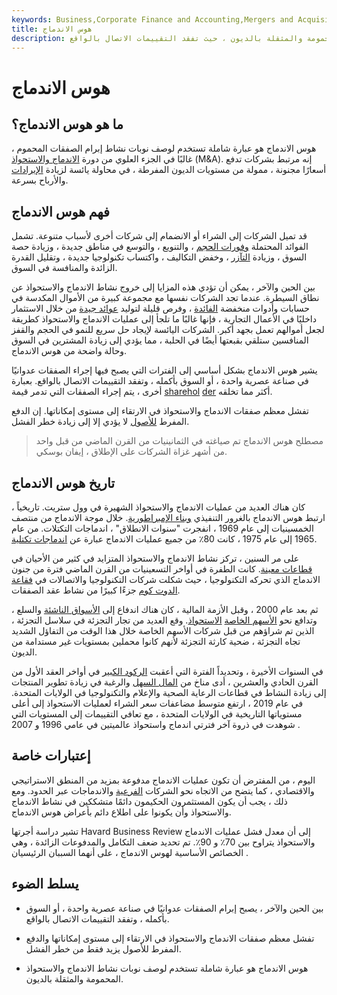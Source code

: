 ```yaml
---
keywords: Business,Corporate Finance and Accounting,Mergers and Acquisitions,M&amp;amp;A
title: هوس الاندماج
description: هوس الاندماج هو عبارة شاملة تُستخدم لوصف نوبات نشاط الاندماج والشراء المحمومة والمثقلة بالديون ، حيث تفقد التقييمات الاتصال بالواقع.
---
```


# هوس الاندماج
## ما هو هوس الاندماج؟

هوس الاندماج هو عبارة شاملة تستخدم لوصف نوبات نشاط إبرام الصفقات المحموم ، غالبًا في الجزء العلوي من دورة [الاندماج والاستحواذ](/mergersandacquisitions) (M&A). إنه مرتبط بشركات تدفع أسعارًا مجنونة ، ممولة من مستويات الديون المفرطة ، في محاولة يائسة لزيادة [الإيرادات](/revenue) والأرباح بسرعة.

## فهم هوس الاندماج

قد تميل الشركات إلى الشراء أو الانضمام إلى شركات أخرى لأسباب متنوعة. تشمل الفوائد المحتملة [وفورات الحجم](/economiesofscale) ، والتنويع ، والتوسع في مناطق جديدة ، وزيادة حصة السوق ، وزيادة [التآزر](/synergy) ، وخفض التكاليف ، واكتساب تكنولوجيا جديدة ، وتقليل القدرة الزائدة والمنافسة في السوق.

بين الحين والآخر ، يمكن أن تؤدي هذه المزايا إلى خروج نشاط الاندماج والاستحواذ عن نطاق السيطرة. عندما تجد الشركات نفسها مع مجموعة كبيرة من الأموال المكدسة في حسابات وأدوات منخفضة [الفائدة](/interest) ، وفرص قليلة لتوليد [عوائد جيدة](/return) من خلال الاستثمار داخليًا في الأعمال التجارية ، فإنها غالبًا ما تلجأ إلى عمليات الاندماج والاستحواذ كطريقة لجعل أموالهم تعمل بجهد أكبر. الشركات اليائسة لإيجاد حل سريع للنمو في الحجم والقفز المنافسين ستلقي بقبعتها أيضًا في الحلبة ، مما يؤدي إلى زيادة المشترين في السوق وحالة واضحة من هوس الاندماج.

يشير هوس الاندماج بشكل أساسي إلى الفترات التي يصبح فيها إجراء الصفقات عدوانيًا في صناعة عصرية واحدة ، أو السوق بأكمله ، وتفقد التقييمات الاتصال بالواقع. بعبارة أخرى ، يتم إجراء الصفقات التي تدمر قيمة [sharehol](/shareholder-value) [der](/shareholder-value) أكثر مما تخلقه.

تفشل معظم صفقات الاندماج والاستحواذ في الارتقاء إلى مستوى إمكاناتها. إن الدفع المفرط [للأصول](/asset) لا يؤدي إلا إلى زيادة خطر الفشل.

> مصطلح هوس الاندماج تم صياغته في الثمانينيات من القرن الماضي من قبل واحد من أشهر غزاة الشركات على الإطلاق ، إيفان بوسكي.

>

## تاريخ هوس الاندماج

كان هناك العديد من عمليات الاندماج والاستحواذ الشهيرة في وول ستريت. تاريخياً ، ارتبط هوس الاندماج بالغرور التنفيذي [وبناء الإمبراطورية](/empirebuilding). خلال موجة الاندماج من منتصف الخمسينيات إلى عام 1969 ، انفجرت "سنوات الانطلاق" ، اندماجات التكتلات. من عام 1965 إلى عام 1975 ، كانت 80٪ من جميع عمليات الاندماج عبارة عن [اندماجات تكتلية](/conlgomeratemerger).

على مر السنين ، تركز نشاط الاندماج والاستحواذ المتزايد في كثير من الأحيان في [قطاعات معينة](/sector). كانت الطفرة في أواخر التسعينيات من القرن الماضي فترة من جنون الاندماج الذي تحركه التكنولوجيا ، حيث شكلت شركات التكنولوجيا والاتصالات في [فقاعة الدوت كوم](/dotcom-bubble) جزءًا كبيرًا من نشاط عقد الصفقات.

ثم بعد عام 2000 ، وقبل الأزمة المالية ، كان هناك اندفاع إلى [الأسواق الناشئة](/emergingmarketeconomy) والسلع ، وتدافع نحو [الأسهم الخاصة](/privateequity) [الاستحواذ](/buyout). وقع العديد من تجار التجزئة في سلاسل التجزئة ، الذين تم شراؤهم من قبل شركات الأسهم الخاصة خلال هذا الوقت من التفاؤل الشديد تجاه التجزئة ، ضحية كارثة التجزئة لأنهم كانوا محملين بمستويات غير مستدامة من الديون.

في السنوات الأخيرة ، وتحديداً الفترة التي أعقبت [الركود الكبير](/great-recession) في أواخر العقد الأول من القرن الحادي والعشرين ، أدى مناخ من [المال السهل](/easy-money) والرغبة في زيادة تطوير المنتجات إلى زيادة النشاط في قطاعات الرعاية الصحية والإعلام والتكنولوجيا في الولايات المتحدة. في عام 2019 ، ارتفع متوسط مضاعفات سعر الشراء لعمليات الاستحواذ إلى أعلى مستوياتها التاريخية في الولايات المتحدة ، مع تعافي التقييمات إلى المستويات التي شوهدت في ذروة آخر فترتي اندماج واستحواذ عالميتين في عامي 1996 و 2007 .

## إعتبارات خاصة

اليوم ، من المفترض أن تكون عمليات الاندماج مدفوعة بمزيد من المنطق الاستراتيجي والاقتصادي ، كما يتضح من الاتجاه نحو الشركات [الفرعية](/spinoff) والاندماجات عبر الحدود. ومع ذلك ، يجب أن يكون المستثمرون الحكيمون دائمًا متشككين في نشاط الاندماج والاستحواذ وأن يكونوا على اطلاع دائم بأعراض هوس الاندماج.

تشير دراسة أجرتها Havard Business Review إلى أن معدل فشل عمليات الاندماج والاستحواذ يتراوح بين 70٪ و 90٪. تم تحديد ضعف التكامل والمدفوعات الزائدة ، وهي الخصائص الأساسية لهوس الاندماج ، على أنهما السببان الرئيسيان .

## يسلط الضوء

- بين الحين والآخر ، يصبح إبرام الصفقات عدوانيًا في صناعة عصرية واحدة ، أو السوق بأكمله ، وتفقد التقييمات الاتصال بالواقع.

- تفشل معظم صفقات الاندماج والاستحواذ في الارتقاء إلى مستوى إمكاناتها والدفع المفرط للأصول يزيد فقط من خطر الفشل.

- هوس الاندماج هو عبارة شاملة تستخدم لوصف نوبات نشاط الاندماج والاستحواذ المحمومة والمثقلة بالديون.

